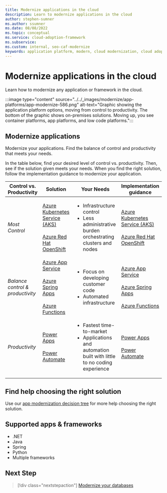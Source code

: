 ```yaml
---
title: Modernize applications in the cloud
description: Learn to modernize applications in the cloud
author: stephen-sumner
ms.author: ssumner
ms.date: 08/08/2022
ms.topic: conceptual
ms.service: cloud-adoption-framework
ms.subservice: 
ms.custom: internal, seo-caf-modernize
keywords: application platform, modern, cloud modernization, cloud adoption framework
---
```

<!--
Dependencies: Cross-link to [Compute decision tree](/azure/architecture/guide/technology-choices/compute-decision-tree?bc=/azure/cloud-adoption-framework/_bread/toc.json&toc=/azure/cloud-adoption-framework/scenarios/aks/toc.json) - We are concerned with a subset of this decision tree that relates to app plat)
Primary Deliverable: CAF/modernize/application-platform-modernization.md
This should fit into one net new article.
-->

# Modernize applications in the cloud

Learn how to modernize any application or framework in the cloud.

:::image type="content" source="../../_images/modernize/app-platforms/app-modernize-586.png" alt-text="Graphic showing the application platform options, moving from control to productivity. The bottom of the graphic shows on-premises solutions. Moving up, you see container platforms, app platforms, and low code platforms.":::

## Modernize applications

Modernize your applications. Find the balance of control and productivity that meets your needs.

In the table below, find your desired level of control vs. productivity. Then, see if the solution given meets your needs. When you find the right solution, follow the implementation guidance to modernize your application.

| Control vs. Productivity | Solution | Your Needs | Implementation guidance |
| --- | --- | --- | --- |
| *Most Control* | [Azure Kubernetes Service (AKS)](/azure/aks/intro-kubernetes) <br><br> [Azure Red Hat OpenShift](/azure/openshift/intro-openshift) | <ul><li>Infrastructure control</li> <li>Less administrative burden orchestrating clusters and nodes</li> </ul> | [Azure Kubernetes Service (AKS)](/azure/aks/tutorial-kubernetes-prepare-app) <br><br> [Azure Red Hat OpenShift](/azure/openshift/tutorial-create-cluster)</li></ul>
| *Balance control & <br>productivity* | [Azure App Service](/rest/api/appservice/) <br><br> [Azure Spring Apps](/azure/spring-apps/overview) <br><br> [Azure Functions](/azure/azure-functions/functions-overview) | <ul><li> Focus on developing customer code</li> <li>Automated infrastructure</li> </ul> | [Azure App Service](/azure/app-service/app-service-migration-assess-net) <br><br> [Azure Spring Apps](/azure/developer/java/migration/migrate-spring-cloud-to-azure-spring-cloud) <br><br> [Azure Functions](/azure/azure-functions/functions-reference)</ul>
| *Productivity* | [Power Apps](/power-apps/powerapps-overview) <br><br> [Power Automate](/power-automate/getting-started) | <ul><li>Fastest time-to-market</li> <li>Applications and automation built with little to no coding experience</li> </ul> | [Power Apps](/power-apps/powerapps-overview)<br><br> [Power Automate](/power-automate/getting-started)</li></ul> |

## Find help choosing the right solution

Use our [app modernization decision tree](/azure/architecture/guide/technology-choices/compute-decision-tree) for more help choosing the right solution.

## Supported apps & frameworks

- .NET
- Java
- Spring
- Python
- Multiple frameworks

## Next Step

>[!div class="nextstepaction"]
> [Modernize your databases](../modernize-strategies/database-modernization.md)
